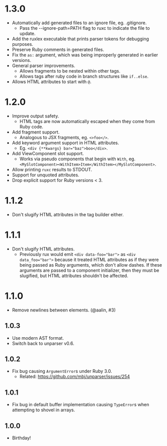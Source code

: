 # 1.3.0
* Automatically add generated files to an ignore file, eg. .gitignore.
  - Pass the --ignore-path=PATH flag to ruxc to indicate the file to update.
* Add the ruxlex executable that prints parser tokens for debugging purposes.
* Preserve Ruby comments in generated files.
* Fix the `as:` argument, which was being improperly generated in earlier versions.
* General parser improvements.
  - Allows fragments to be nested within other tags.
  - Allows tags after ruby code in branch structures like `if..else`.
* Allows HTML attributes to start with `@`.

# 1.2.0
* Improve output safety.
  - HTML tags are now automatically escaped when they come from Ruby code.
* Add fragment support.
  - Analogous to JSX fragments, eg. `<>foo</>`.
* Add keyword argument support in HTML attributes.
  - Eg. `<div {**kwargs} bar="baz">boo</div>`.
* Add ViewComponent slot support.
  - Works via pseudo components that begin with `With`, eg. `<MySlotComponent><WithItem>Item</WithItem></MySlotComponent>`.
* Allow printing `ruxc` results to STDOUT.
* Support for unquoted attributes.
* Drop explicit support for Ruby versions < 3.

# 1.1.2
* Don't slugify HTML attributes in the tag builder either.

# 1.1.1
* Don't slugify HTML attributes.
  - Previously rux would emit `<div data-foo="bar">` as `<div data_foo="bar">` because it treated HTML attributes as if they were being passed as Ruby arguments, which don't allow dashes. If these arguments are passed to a component initializer, then they must be slugified, but HTML attributes shouldn't be affected.

# 1.1.0
* Remove newlines between elements. (@aalin, #3)

## 1.0.3
* Use modern AST format.
* Switch back to unparser v0.6.

## 1.0.2
* Fix bug causing `ArgumentError`s under Ruby 3.0.
  - Related: https://github.com/mbj/unparser/issues/254

## 1.0.1
* Fix bug in default buffer implementation causing `TypeError`s when attempting to shovel in arrays.

## 1.0.0
* Birthday!
